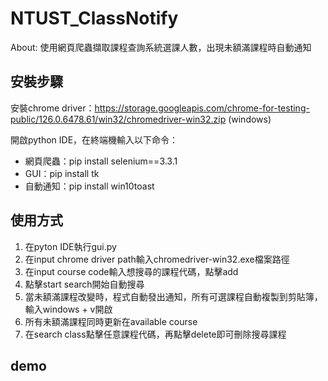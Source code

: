 # NTUST_ClassNotify
About: 使用網頁爬蟲擷取課程查詢系統選課人數，出現未額滿課程時自動通知

## 安裝步驟 
安裝chrome driver：https://storage.googleapis.com/chrome-for-testing-public/126.0.6478.61/win32/chromedriver-win32.zip (windows)  

開啟python IDE，在終端機輸入以下命令：
- 網頁爬蟲：pip install selenium==3.3.1
- GUI：pip install tk
- 自動通知：pip install win10toast

## 使用方式
1. 在pyton IDE執行gui.py
2. 在input chrome driver path輸入chromedriver-win32.exe檔案路徑
3. 在input course code輸入想搜尋的課程代碼，點擊add
4. 點擊start search開始自動搜尋
5. 當未額滿課程改變時，程式自動發出通知，所有可選課程自動複製到剪貼簿，輸入windows + v開啟
6. 所有未額滿課程同時更新在available course
7. 在search class點擊任意課程代碼，再點擊delete即可刪除搜尋課程
   
## demo
